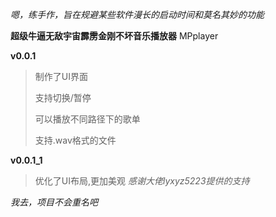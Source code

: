 _嗯，练手作，旨在规避某些软件漫长的启动时间和莫名其妙的功能_

**超级牛逼无敌宇宙霹雳金刚不坏音乐播放器**
MPplayer

**v0.0.1**
>制作了UI界面
>
>支持切换/暂停
>
>可以播放不同路径下的歌单
>
>支持.wav格式的文件

**v0.0.1_1**
>优化了UI布局,更加美观 _感谢大佬lyxyz5223提供的支持_

_我去，项目不会重名吧_

